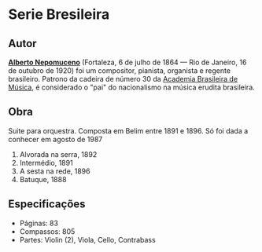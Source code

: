 # Serie Bresileira

## Autor

[**Alberto Nepomuceno**](https://pt.wikipedia.org/wiki/Alberto_Nepomuceno) (Fortaleza, 6 de julho de 1864 — Rio de Janeiro, 16 de outubro de 1920) foi um compositor, pianista, organista e regente brasileiro. Patrono da cadeira de número 30 da [Academia Brasileira de Música](https://pt.wikipedia.org/wiki/Academia_Brasileira_de_M%C3%BAsica), é considerado o "pai" do nacionalismo na música erudita brasileira.

## Obra

Suite para orquestra. Composta em Belim entre 1891 e 1896. Só foi dada a conhecer em agosto de 1987

1. Alvorada na serra, 1892
2. Intermédio, 1891
3. A sesta na rede, 1896
4. Batuque, 1888

## Especificações
- Páginas: 83
- Compassos: 805
- Partes: Violin (2), Viola, Cello, Contrabass


